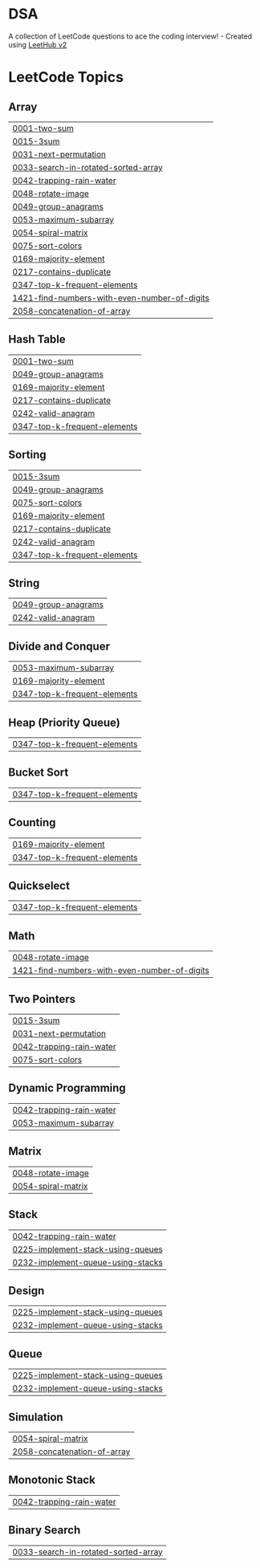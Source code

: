 # DSA
A collection of LeetCode questions to ace the coding interview! - Created using [LeetHub v2](https://github.com/arunbhardwaj/LeetHub-2.0)

<!---LeetCode Topics Start-->
# LeetCode Topics
## Array
|  |
| ------- |
| [0001-two-sum](https://github.com/adwi-ti/DSA/tree/master/0001-two-sum) |
| [0015-3sum](https://github.com/adwi-ti/DSA/tree/master/0015-3sum) |
| [0031-next-permutation](https://github.com/adwi-ti/DSA/tree/master/0031-next-permutation) |
| [0033-search-in-rotated-sorted-array](https://github.com/adwi-ti/DSA/tree/master/0033-search-in-rotated-sorted-array) |
| [0042-trapping-rain-water](https://github.com/adwi-ti/DSA/tree/master/0042-trapping-rain-water) |
| [0048-rotate-image](https://github.com/adwi-ti/DSA/tree/master/0048-rotate-image) |
| [0049-group-anagrams](https://github.com/adwi-ti/DSA/tree/master/0049-group-anagrams) |
| [0053-maximum-subarray](https://github.com/adwi-ti/DSA/tree/master/0053-maximum-subarray) |
| [0054-spiral-matrix](https://github.com/adwi-ti/DSA/tree/master/0054-spiral-matrix) |
| [0075-sort-colors](https://github.com/adwi-ti/DSA/tree/master/0075-sort-colors) |
| [0169-majority-element](https://github.com/adwi-ti/DSA/tree/master/0169-majority-element) |
| [0217-contains-duplicate](https://github.com/adwi-ti/DSA/tree/master/0217-contains-duplicate) |
| [0347-top-k-frequent-elements](https://github.com/adwi-ti/DSA/tree/master/0347-top-k-frequent-elements) |
| [1421-find-numbers-with-even-number-of-digits](https://github.com/adwi-ti/DSA/tree/master/1421-find-numbers-with-even-number-of-digits) |
| [2058-concatenation-of-array](https://github.com/adwi-ti/DSA/tree/master/2058-concatenation-of-array) |
## Hash Table
|  |
| ------- |
| [0001-two-sum](https://github.com/adwi-ti/DSA/tree/master/0001-two-sum) |
| [0049-group-anagrams](https://github.com/adwi-ti/DSA/tree/master/0049-group-anagrams) |
| [0169-majority-element](https://github.com/adwi-ti/DSA/tree/master/0169-majority-element) |
| [0217-contains-duplicate](https://github.com/adwi-ti/DSA/tree/master/0217-contains-duplicate) |
| [0242-valid-anagram](https://github.com/adwi-ti/DSA/tree/master/0242-valid-anagram) |
| [0347-top-k-frequent-elements](https://github.com/adwi-ti/DSA/tree/master/0347-top-k-frequent-elements) |
## Sorting
|  |
| ------- |
| [0015-3sum](https://github.com/adwi-ti/DSA/tree/master/0015-3sum) |
| [0049-group-anagrams](https://github.com/adwi-ti/DSA/tree/master/0049-group-anagrams) |
| [0075-sort-colors](https://github.com/adwi-ti/DSA/tree/master/0075-sort-colors) |
| [0169-majority-element](https://github.com/adwi-ti/DSA/tree/master/0169-majority-element) |
| [0217-contains-duplicate](https://github.com/adwi-ti/DSA/tree/master/0217-contains-duplicate) |
| [0242-valid-anagram](https://github.com/adwi-ti/DSA/tree/master/0242-valid-anagram) |
| [0347-top-k-frequent-elements](https://github.com/adwi-ti/DSA/tree/master/0347-top-k-frequent-elements) |
## String
|  |
| ------- |
| [0049-group-anagrams](https://github.com/adwi-ti/DSA/tree/master/0049-group-anagrams) |
| [0242-valid-anagram](https://github.com/adwi-ti/DSA/tree/master/0242-valid-anagram) |
## Divide and Conquer
|  |
| ------- |
| [0053-maximum-subarray](https://github.com/adwi-ti/DSA/tree/master/0053-maximum-subarray) |
| [0169-majority-element](https://github.com/adwi-ti/DSA/tree/master/0169-majority-element) |
| [0347-top-k-frequent-elements](https://github.com/adwi-ti/DSA/tree/master/0347-top-k-frequent-elements) |
## Heap (Priority Queue)
|  |
| ------- |
| [0347-top-k-frequent-elements](https://github.com/adwi-ti/DSA/tree/master/0347-top-k-frequent-elements) |
## Bucket Sort
|  |
| ------- |
| [0347-top-k-frequent-elements](https://github.com/adwi-ti/DSA/tree/master/0347-top-k-frequent-elements) |
## Counting
|  |
| ------- |
| [0169-majority-element](https://github.com/adwi-ti/DSA/tree/master/0169-majority-element) |
| [0347-top-k-frequent-elements](https://github.com/adwi-ti/DSA/tree/master/0347-top-k-frequent-elements) |
## Quickselect
|  |
| ------- |
| [0347-top-k-frequent-elements](https://github.com/adwi-ti/DSA/tree/master/0347-top-k-frequent-elements) |
## Math
|  |
| ------- |
| [0048-rotate-image](https://github.com/adwi-ti/DSA/tree/master/0048-rotate-image) |
| [1421-find-numbers-with-even-number-of-digits](https://github.com/adwi-ti/DSA/tree/master/1421-find-numbers-with-even-number-of-digits) |
## Two Pointers
|  |
| ------- |
| [0015-3sum](https://github.com/adwi-ti/DSA/tree/master/0015-3sum) |
| [0031-next-permutation](https://github.com/adwi-ti/DSA/tree/master/0031-next-permutation) |
| [0042-trapping-rain-water](https://github.com/adwi-ti/DSA/tree/master/0042-trapping-rain-water) |
| [0075-sort-colors](https://github.com/adwi-ti/DSA/tree/master/0075-sort-colors) |
## Dynamic Programming
|  |
| ------- |
| [0042-trapping-rain-water](https://github.com/adwi-ti/DSA/tree/master/0042-trapping-rain-water) |
| [0053-maximum-subarray](https://github.com/adwi-ti/DSA/tree/master/0053-maximum-subarray) |
## Matrix
|  |
| ------- |
| [0048-rotate-image](https://github.com/adwi-ti/DSA/tree/master/0048-rotate-image) |
| [0054-spiral-matrix](https://github.com/adwi-ti/DSA/tree/master/0054-spiral-matrix) |
## Stack
|  |
| ------- |
| [0042-trapping-rain-water](https://github.com/adwi-ti/DSA/tree/master/0042-trapping-rain-water) |
| [0225-implement-stack-using-queues](https://github.com/adwi-ti/DSA/tree/master/0225-implement-stack-using-queues) |
| [0232-implement-queue-using-stacks](https://github.com/adwi-ti/DSA/tree/master/0232-implement-queue-using-stacks) |
## Design
|  |
| ------- |
| [0225-implement-stack-using-queues](https://github.com/adwi-ti/DSA/tree/master/0225-implement-stack-using-queues) |
| [0232-implement-queue-using-stacks](https://github.com/adwi-ti/DSA/tree/master/0232-implement-queue-using-stacks) |
## Queue
|  |
| ------- |
| [0225-implement-stack-using-queues](https://github.com/adwi-ti/DSA/tree/master/0225-implement-stack-using-queues) |
| [0232-implement-queue-using-stacks](https://github.com/adwi-ti/DSA/tree/master/0232-implement-queue-using-stacks) |
## Simulation
|  |
| ------- |
| [0054-spiral-matrix](https://github.com/adwi-ti/DSA/tree/master/0054-spiral-matrix) |
| [2058-concatenation-of-array](https://github.com/adwi-ti/DSA/tree/master/2058-concatenation-of-array) |
## Monotonic Stack
|  |
| ------- |
| [0042-trapping-rain-water](https://github.com/adwi-ti/DSA/tree/master/0042-trapping-rain-water) |
## Binary Search
|  |
| ------- |
| [0033-search-in-rotated-sorted-array](https://github.com/adwi-ti/DSA/tree/master/0033-search-in-rotated-sorted-array) |
<!---LeetCode Topics End-->